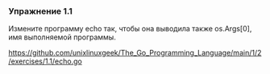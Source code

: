### Упражнение 1.1

Измените программу echo так, чтобы она выводила также os.Args[0], 
имя выполняемой программы.

https://github.com/unixlinuxgeek/The_Go_Programming_Language/main/1/2/exercises/1.1/echo.go